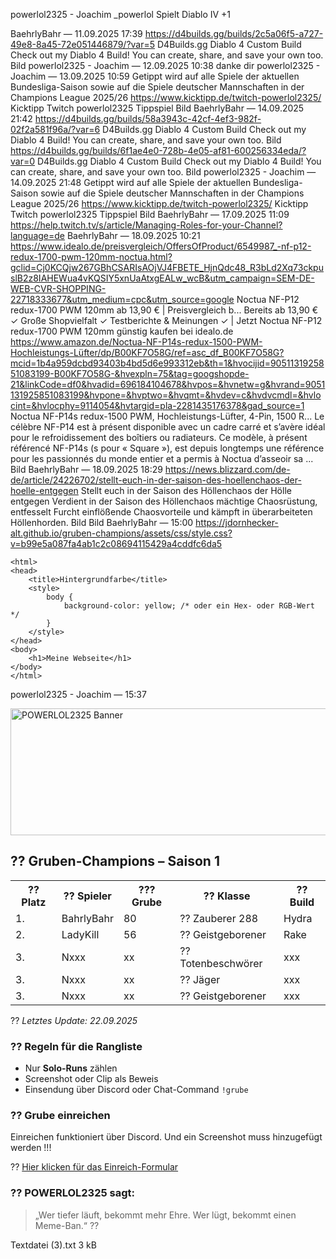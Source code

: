 powerlol2325 - Joachim
_powerlol
Spielt Diablo IV
+1

BaehrlyBahr — 11.09.2025 17:39
https://d4builds.gg/builds/2c5a06f5-a727-49e8-8a45-72e051446879/?var=5
D4Builds.gg
Diablo 4 Custom Build
Check out my Diablo 4 Build! You can create, share, and save your own too.
Bild
powerlol2325 - Joachim — 12.09.2025 10:38
danke dir
powerlol2325 - Joachim — 13.09.2025 10:59
Getippt wird auf alle Spiele der aktuellen Bundesliga-Saison sowie auf die Spiele deutscher Mannschaften in der Champions League 2025/26   https://www.kicktipp.de/twitch-powerlol2325/
Kicktipp
Twitch powerlol2325
Tippspiel
Bild
BaehrlyBahr — 14.09.2025 21:42
https://d4builds.gg/builds/58a3943c-42cf-4ef3-982f-02f2a581f96a/?var=6
D4Builds.gg
Diablo 4 Custom Build
Check out my Diablo 4 Build! You can create, share, and save your own too.
Bild
https://d4builds.gg/builds/6f1ae4e0-728b-4e05-af81-600256334eda/?var=0
D4Builds.gg
Diablo 4 Custom Build
Check out my Diablo 4 Build! You can create, share, and save your own too.
Bild
powerlol2325 - Joachim — 14.09.2025 21:48
Getippt wird auf alle Spiele der aktuellen Bundesliga-Saison sowie auf die Spiele deutscher Mannschaften in der Champions League 2025/26   https://www.kicktipp.de/twitch-powerlol2325/
Kicktipp
Twitch powerlol2325
Tippspiel
Bild
BaehrlyBahr — 17.09.2025 11:09
https://help.twitch.tv/s/article/Managing-Roles-for-your-Channel?language=de
BaehrlyBahr — 18.09.2025 10:21
https://www.idealo.de/preisvergleich/OffersOfProduct/6549987_-nf-p12-redux-1700-pwm-120mm-noctua.html?gclid=Cj0KCQjw267GBhCSARIsAOjVJ4FBETE_HjnQdc48_R3bLd2Xq73ckpuslB2z8IAHEWua4vKQSIY5xnUaAtxgEALw_wcB&utm_campaign=SEM-DE-WEB-CVR-SHOPPING-22718333677&utm_medium=cpc&utm_source=google
Noctua NF-P12 redux-1700 PWM 120mm ab 13,90 € | Preisvergleich b...
Bereits ab 13,90 € ✓ Große Shopvielfalt ✓ Testberichte & Meinungen ✓ | Jetzt Noctua NF-P12 redux-1700 PWM 120mm günstig kaufen bei idealo.de
https://www.amazon.de/Noctua-NF-P14s-redux-1500-PWM-Hochleistungs-Lüfter/dp/B00KF7O58G/ref=asc_df_B00KF7O58G?mcid=1b4a959dcbd93403b4bd5d6e993312eb&th=1&hvocijid=9051131925851083199-B00KF7O58G-&hvexpln=75&tag=googshopde-21&linkCode=df0&hvadid=696184104678&hvpos=&hvnetw=g&hvrand=9051131925851083199&hvpone=&hvptwo=&hvqmt=&hvdev=c&hvdvcmdl=&hvlocint=&hvlocphy=9114054&hvtargid=pla-2281435176378&gad_source=1
Noctua NF-P14s redux-1500 PWM, Hochleistungs-Lüfter, 4-Pin, 1500 R...
Le célèbre NF-P14 est à présent disponible avec un cadre carré et s’avère idéal pour le refroidissement des boîtiers ou radiateurs. Ce modèle, à présent référencé NF-P14s (s pour « Square »), est depuis longtemps une référence pour les passionnés du monde entier et a permis à Noctua d’asseoir sa ...
Bild
BaehrlyBahr — 18.09.2025 18:29
https://news.blizzard.com/de-de/article/24226702/stellt-euch-in-der-saison-des-hoellenchaos-der-hoelle-entgegen
Stellt euch in der Saison des Höllenchaos der Hölle entgegen
Verdient in der Saison des Höllenchaos mächtige Chaosrüstung, entfesselt Furcht einflößende Chaosvorteile und kämpft in überarbeiteten Höllenhorden.
Bild
Bild
BaehrlyBahr — 15:00
https://jdornhecker-alt.github.io/gruben-champions/assets/css/style.css?v=b99e5a087fa4ab1c2c08694115429a4cddfc6da5
<!DOCTYPE html>
    <html>
    <head>
        <title>Hintergrundfarbe</title>
        <style>
            body {
                background-color: yellow; /* oder ein Hex- oder RGB-Wert */
            }
        </style>
    </head>
    <body>
        <h1>Meine Webseite</h1>
    </body>
    </html>
powerlol2325 - Joachim — 15:37
<html lang="de">
<head>
  <meta charset="windows-1252">
  <title>Diablo 4 Gruben-Rangliste � POWERLOL2325</title>
  <style>
    body {
Mehr anzeigen
1.txt
3 kB
<html lang="de">
<head>
  <meta charset="windows-1252">
  <title>Diablo 4 Gruben-Rangliste � POWERLOL2325</title>
  <style>
    body {
Mehr anzeigen
1.txt
3 kB
powerlol2325 - Joachim — 16:54
<!DOCTYPE html>
<html lang="de">
<head>
  <meta charset="windows-1252">
  <title>Diablo 4 Gruben-Rangliste � POWERLOL2325</title>
  <style>
Mehr anzeigen
1.txt
4 kB
BaehrlyBahr — 17:07
<a href="⁠Elite im Ruhestand - EiR⁠gruben-champion" target="_blank">
        <img src="https://github.com/user-attachments/assets/tYKVfcTzxxJaZRmbE5954.jpeg" alt="Hier Run einreichen">
powerlol2325 - Joachim — 17:26
^22
BaehrlyBahr — 17:27
file:///home/baehrlybahr/Downloads/1.txt


<html lang="de">
<head>
  <meta charset="windows-1252">
  <title>Diablo 4 Gruben-Rangliste – POWERLOL2325</title>
  <style>
    body {
Mehr anzeigen
message.txt
3 kB
<html lang="de">
<head>
  <meta charset="windows-1252">
  <title>Diablo 4 Gruben-Rangliste – POWERLOL2325</title>
  <style>
    body {... (NaN kB verbleibend)
Mehr anzeigen
message.txt
3 kB
 
<html lang="de">
<head>
  <meta charset="windows-1252">
  <title>Diablo 4 Gruben-Rangliste – POWERLOL2325</title>
  <style>
Mehr anzeigen
Textdatei (3).txt
3 kB
﻿
BaehrlyBahr
baehrlybahr
 
 
<html lang="de">
<head>
  <meta charset="windows-1252">
  <title>Diablo 4 Gruben-Rangliste – POWERLOL2325</title>
  <style>
    body {
      background-color: #240000; /* Blutrot */
      color: #E8F502;
      font-family: 'Segoe UI', sans-serif;
      margin: 0;
      padding: 20px;
    }

    h2, h3 {
      color: #FFD700; /* Gold für Titel */
    }

    table {
      width: 100%;
      border-collapse: collapse;
      margin-top: 20px;
      background-color: rgba(0, 0, 0, 0.6);
      background-color: #240000;
      color: #000000;
    }

    th, td {
      border: 1px solid #990000;
      padding: 10px;
      text-align: center;
    }

    th {
      background-color: #660000;
      color: #E8F502;
    }

    tr:nth-child(even) {
      background-color: rgba(75, 0, 0, 0.5);
    }

    a {
      color: #3FFF00;
      text-decoration: underline;
    }

    blockquote {
      font-style: italic;
      color: #ccc;
      border-left: 4px solid #990000;
      padding-left: 10px;
    }

    img {
      display: block;
      margin: 0 auto 20px auto;
      max-width: 100%;
      height: auto;
    }
  </style>
</head>
<body>

  <img src="https://github.com/user-attachments/assets/2ebc57d3-32a0-4851-88c8-cd3951fcb557" alt="POWERLOL2325 Banner" width="800" height="203" />

  <h2>?? Gruben-Champions – Saison 1</h2>

  <table>
    <tr>
      <th>?? Platz</th>
      <th>?? Spieler</th>
      <th>??? Grube</th>
      <th>?? Klasse</th>
      <th>?? Build</th>
    </tr>
    <tr>
      <td>1.</td>
      <td>BahrlyBahr</td>
      <td>80</td>
      <td>?? Zauberer 288</td>
      <td>Hydra</td>
    </tr>
    <tr>
      <td>2.</td>
      <td>LadyKill</td>
      <td>56</td>
      <td>?? Geistgeborener</td>
      <td>Rake</td>
    </tr>
    <tr>
      <td>3.</td>
      <td>Nxxx</td>
      <td>xx</td>
      <td>?? Totenbeschwörer</td>
      <td>xxx</td>
    </tr>
    <tr>
      <td>3.</td>
      <td>Nxxx</td>
      <td>xx</td>
      <td>?? Jäger</td>
      <td>xxx</td>
    </tr>
    <tr>
      <td>3.</td>
      <td>Nxxx</td>
      <td>xx</td>
      <td>?? Geistgeborener</td>
      <td>xxx</td>
    </tr>
  </table>

  <p>?? <em>Letztes Update: 22.09.2025</em></p>

  <h3>?? Regeln für die Rangliste</h3>
  <ul>
    <li>Nur <strong>Solo-Runs</strong> zählen</li>
    <li>Screenshot oder Clip als Beweis</li>
    <li>Einsendung über Discord oder Chat-Command <code>!grube</code></li>
  </ul>

  <h3>?? Grube einreichen</h3>
  <p>Einreichen funktioniert über Discord. Und ein Screenshot muss hinzugefügt werden !!!</p>
  <p>?? <a href="https://discord.com/channels/719438860278562886/1419990617873715220" target="_blank">Hier klicken für das Einreich-Formular</a></p>

  <h3>?? POWERLOL2325 sagt:</h3>
  <blockquote>
    „Wer tiefer läuft, bekommt mehr Ehre. Wer lügt, bekommt einen Meme-Ban.“ ??
  </blockquote>

</body>
</html>
Textdatei (3).txt
3 kB
